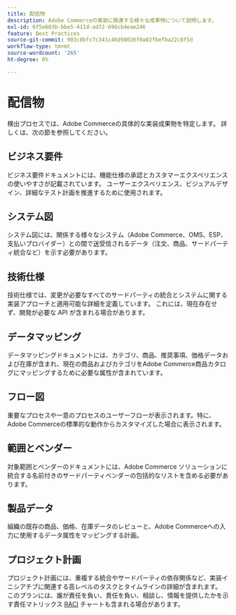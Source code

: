 ```yaml
---
title: 配信物
description: Adobe Commerceの実装に関連する様々な成果物について説明します。
exl-id: 6f5e603b-bbe5-411d-ad72-696cb4eae246
feature: Best Practices
source-git-commit: 903c8bfc7c341c46d98026f0a02fbefba22c8f5d
workflow-type: tm+mt
source-wordcount: '265'
ht-degree: 0%

---
```


# 配信物

検出プロセスでは、Adobe Commerceの具体的な実装成果物を特定します。 詳しくは、次の節を参照してください。

## ビジネス要件

ビジネス要件ドキュメントには、機能仕様の承認とカスタマーエクスペリエンスの使いやすさが記載されています。 ユーザーエクスペリエンス、ビジュアルデザイン、詳細なテスト計画を推進するために使用されます。

## システム図

システム図には、関係する様々なシステム（Adobe Commerce、OMS、ESP、支払いプロバイダー）との間で送受信されるデータ（注文、商品、サードパーティ統合など）を示す必要があります。

## 技術仕様

技術仕様では、変更が必要なすべてのサードパーティの統合とシステムに関する実装アプローチと適用可能な詳細を定義しています。 これには、現在存在せず、開発が必要な API が含まれる場合があります。

## データマッピング

データマッピングドキュメントには、カテゴリ、商品、推奨事項、価格データおよび在庫が含まれ、現在の商品およびカテゴリをAdobe Commerce商品カタログにマッピングするために必要な属性が含まれています。

## フロー図

重要なプロセスや一意のプロセスのユーザーフローが表示されます。特に、Adobe Commerceの標準的な動作からカスタマイズした場合に表示されます。

## 範囲とベンダー

対象範囲とベンダーのドキュメントには、Adobe Commerce ソリューションに統合する名前付きのサードパーティベンダーの包括的なリストを含める必要があります。

## 製品データ

組織の既存の商品、価格、在庫データのレビューと、Adobe Commerceへの入力に使用するデータ属性をマッピングする計画。

## プロジェクト計画

プロジェクト計画には、重複する統合やサードパーティの依存関係など、実装イニシアチブに関連する高レベルのタスクとタイムラインの詳細が含まれます。 このプランには、誰が責任を負い、責任を負い、相談し、情報を提供したかを示す責任マトリックス [RACI](../planning/ownership.md) チャートも含まれる場合があります。
